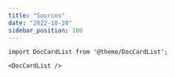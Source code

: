 ```yaml
---
title: "Sources"
date: "2022-10-20"
sidebar_position: 100
---
```


```mdx-code-block
import DocCardList from '@theme/DocCardList';

<DocCardList />
```